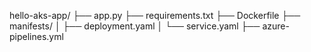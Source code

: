 hello-aks-app/
├── app.py
├── requirements.txt
├── Dockerfile
├── manifests/
│   ├── deployment.yaml
│   └── service.yaml
├── azure-pipelines.yml